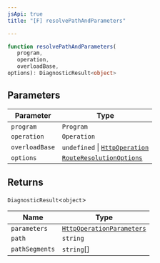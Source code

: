 ```yaml
---
jsApi: true
title: "[F] resolvePathAndParameters"

---
```

```ts
function resolvePathAndParameters(
   program, 
   operation, 
   overloadBase, 
options): DiagnosticResult<object>
```

## Parameters

| Parameter | Type |
| ------ | ------ |
| `program` | `Program` |
| `operation` | `Operation` |
| `overloadBase` | `undefined` \| [`HttpOperation`](../interfaces/HttpOperation.md) |
| `options` | [`RouteResolutionOptions`](../interfaces/RouteResolutionOptions.md) |

## Returns

`DiagnosticResult`<`object`\>

| Name | Type |
| ------ | ------ |
| `parameters` | [`HttpOperationParameters`](../interfaces/HttpOperationParameters.md) |
| `path` | `string` |
| `pathSegments` | `string`[] |
